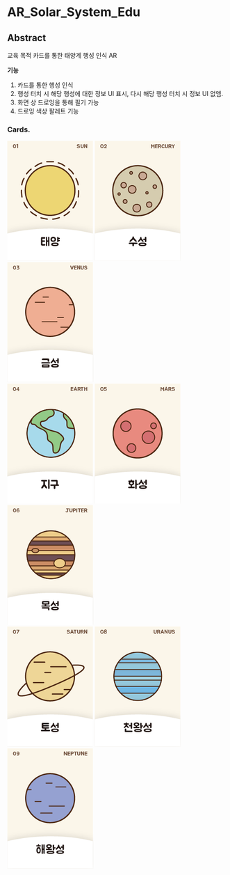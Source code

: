 # AR_Solar_System_Edu

## Abstract

교육 목적 카드를 통한 태양계 행성 인식 AR  

**기능**  
1. 카드를 통한 행성 인식  
2. 행성 터치 시 해당 행성에 대한 정보 UI 표시, 다시 해당 행성 터치 시 정보 UI 없앰.
3. 화면 상 드로잉을 통해 필기 가능  
4. 드로잉 색상 팔레트 기능


### Cards.

![Sun](./Cards/Sun.png) ![Mercury](./Cards/Mercury.png) ![Venus](./Cards/Venus.png) <br> 
![Earth](./Cards/Earth.png) ![Mars](./Cards/Mars.png) ![Jupiter](./Cards/Jupiter.png) <br>
![Saturn](./Cards/Saturn.png) ![Uranus](./Cards/Uranus.png) ![Neptune](./Cards/Neptune.png) <br>
